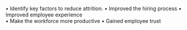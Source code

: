 • Identify key factors to reduce attrition. 
• Improved the hiring process 
• Improved employee experience  
• Make the workforce more productive 
• Gained employee trust 
